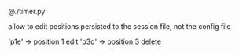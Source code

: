 @./timer.py

allow to edit positions
persisted to the session file, not the config file

'p1e' -> position 1 edit
'p3d' -> position 3 delete
